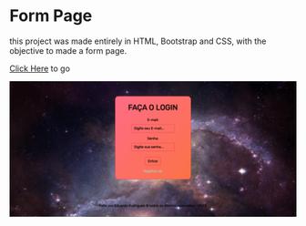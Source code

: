 # Form Page

this project was made entirely in HTML, Bootstrap and CSS, with the objective to made a form page.

[Click Here](https://first-form-page.netlify.app) to go

![App Images](/assets/1.png) 
